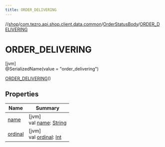```yaml
---
title: ORDER_DELIVERING
---
```

//[shop](../../../../index.html)/[com.tezro.api.shop.client.data.common](../../index.html)/[OrderStatusBody](../index.html)/[ORDER_DELIVERING](index.html)



# ORDER_DELIVERING



[jvm]\
@SerializedName(value = &quot;order_delivering&quot;)



[ORDER_DELIVERING](index.html)()



## Properties


| Name | Summary |
|---|---|
| [name](../../../com.tezro.api.shop.model.orders/-order/-currency/-e-t-h/index.html#-372974862%2FProperties%2F-880856229) | [jvm]<br>val [name](../../../com.tezro.api.shop.model.orders/-order/-currency/-e-t-h/index.html#-372974862%2FProperties%2F-880856229): [String](https://kotlinlang.org/api/latest/jvm/stdlib/kotlin/-string/index.html) |
| [ordinal](../../../com.tezro.api.shop.model.orders/-order/-currency/-e-t-h/index.html#-739389684%2FProperties%2F-880856229) | [jvm]<br>val [ordinal](../../../com.tezro.api.shop.model.orders/-order/-currency/-e-t-h/index.html#-739389684%2FProperties%2F-880856229): [Int](https://kotlinlang.org/api/latest/jvm/stdlib/kotlin/-int/index.html) |

